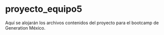 # proyecto_equipo5
Aquí se alojarán los archivos contenidos del proyecto para el bootcamp de Generation México.
